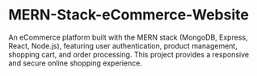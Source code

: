 # MERN-Stack-eCommerce-Website
An eCommerce platform built with the MERN stack (MongoDB, Express, React, Node.js), featuring user authentication, product management, shopping cart, and order processing. This project provides a responsive and secure online shopping experience.
